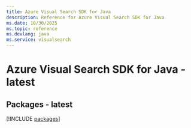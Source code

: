```yaml
---
title: Azure Visual Search SDK for Java
description: Reference for Azure Visual Search SDK for Java
ms.date: 10/30/2025
ms.topic: reference
ms.devlang: java
ms.service: visualsearch
---
```

# Azure Visual Search SDK for Java - latest
## Packages - latest
[!INCLUDE [packages](visual-search-index.md)]